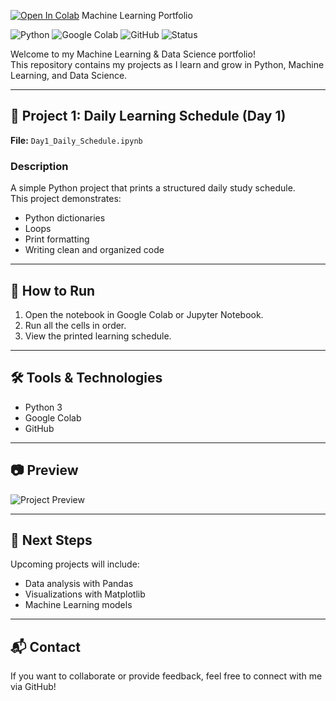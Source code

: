 [![Open In Colab](https://colab.research.google.com/assets/colab-badge.svg)](https://colab.research.google.com/github/vilakatisifiso292-cyber/machine-learning-portfolio/blob/main/Day1_Daily_Schedule.ipynb)
Machine Learning Portfolio

![Python](https://img.shields.io/badge/Python-3.x-blue?logo=python)
![Google Colab](https://img.shields.io/badge/Google-Colab-orange?logo=googlecolab)
![GitHub](https://img.shields.io/badge/GitHub-Repository-black?logo=github)
![Status](https://img.shields.io/badge/Status-Active-brightgreen)

Welcome to my Machine Learning & Data Science portfolio!  
This repository contains my projects as I learn and grow in Python, Machine Learning, and Data Science.  

---

## 📌 Project 1: Daily Learning Schedule (Day 1)
**File:** `Day1_Daily_Schedule.ipynb`

### Description
A simple Python project that prints a structured daily study schedule.  
This project demonstrates:
- Python dictionaries
- Loops
- Print formatting
- Writing clean and organized code

---

## 🚀 How to Run
1. Open the notebook in Google Colab or Jupyter Notebook.
2. Run all the cells in order.
3. View the printed learning schedule.

---

## 🛠 Tools & Technologies
- Python 3
- Google Colab
- GitHub

---

## 📷 Preview
![Project Preview](https://via.placeholder.com/800x400.png?text=Project+Preview)

---

## 🎯 Next Steps
Upcoming projects will include:
- Data analysis with Pandas
- Visualizations with Matplotlib
- Machine Learning models

---

## 📬 Contact
If you want to collaborate or provide feedback, feel free to connect with me via GitHub!
